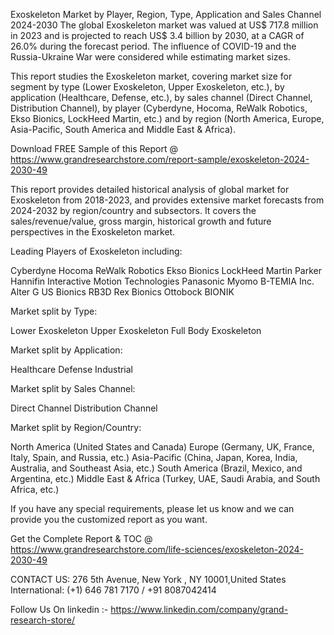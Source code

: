Exoskeleton Market by Player, Region, Type, Application and Sales Channel 2024-2030
The global Exoskeleton market was valued at US$ 717.8 million in 2023 and is projected to reach US$ 3.4 billion by 2030, at a CAGR of 26.0% during the forecast period. The influence of COVID-19 and the Russia-Ukraine War were considered while estimating market sizes.

This report studies the Exoskeleton market, covering market size for segment by type (Lower Exoskeleton, Upper Exoskeleton, etc.), by application (Healthcare, Defense, etc.), by sales channel (Direct Channel, Distribution Channel), by player (Cyberdyne, Hocoma, ReWalk Robotics, Ekso Bionics, LockHeed Martin, etc.) and by region (North America, Europe, Asia-Pacific, South America and Middle East & Africa).

Download FREE Sample of this Report @ https://www.grandresearchstore.com/report-sample/exoskeleton-2024-2030-49

This report provides detailed historical analysis of global market for Exoskeleton from 2018-2023, and provides extensive market forecasts from 2024-2032 by region/country and subsectors. It covers the sales/revenue/value, gross margin, historical growth and future perspectives in the Exoskeleton market.

Leading Players of Exoskeleton including:

Cyberdyne
Hocoma
ReWalk Robotics
Ekso Bionics
LockHeed Martin
Parker Hannifin
Interactive Motion Technologies
Panasonic
Myomo
B-TEMIA Inc.
Alter G
US Bionics
RB3D
Rex Bionics
Ottobock
BIONIK

Market split by Type:

Lower Exoskeleton
Upper Exoskeleton
Full Body Exoskeleton

Market split by Application:

Healthcare
Defense
Industrial

Market split by Sales Channel:

Direct Channel
Distribution Channel

Market split by Region/Country:

North America (United States and Canada)
Europe (Germany, UK, France, Italy, Spain, and Russia, etc.)
Asia-Pacific (China, Japan, Korea, India, Australia, and Southeast Asia, etc.)
South America (Brazil, Mexico, and Argentina, etc.)
Middle East & Africa (Turkey, UAE, Saudi Arabia, and South Africa, etc.)

If you have any special requirements, please let us know and we can provide you the customized report as you want.

Get the Complete Report & TOC @ https://www.grandresearchstore.com/life-sciences/exoskeleton-2024-2030-49

CONTACT US:
276 5th Avenue, New York , NY 10001,United States
International: (+1) 646 781 7170 / +91 8087042414

Follow Us On linkedin :- https://www.linkedin.com/company/grand-research-store/
